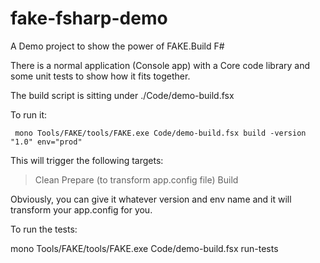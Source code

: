 # fake-fsharp-demo
A Demo project to show the power of FAKE.Build F#

There is a normal application (Console app) with a Core code library and some unit tests to show how it fits together. 

The build script is sitting under ./Code/demo-build.fsx

To run it: 

```
 mono Tools/FAKE/tools/FAKE.exe Code/demo-build.fsx build -version "1.0" env="prod"
```

This will trigger the following targets:

> Clean
> Prepare (to transform app.config file)
> Build

Obviously, you can give it whatever version and env name and it will transform your app.config for you. 

To run the tests: 

 mono Tools/FAKE/tools/FAKE.exe Code/demo-build.fsx run-tests